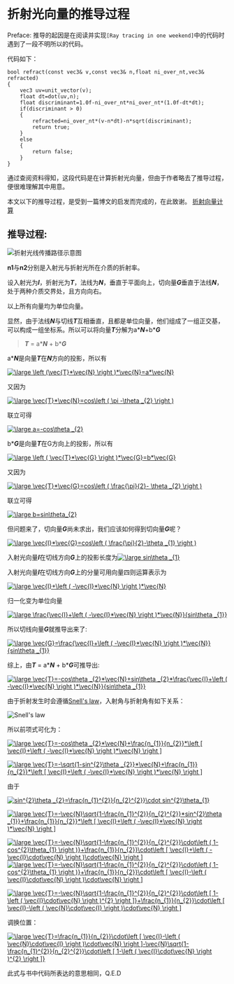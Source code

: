 # 折射光向量的推导过程
Preface: 推导的起因是在阅读并实现`[Ray tracing in one weekend]`中的代码时遇到了一段不明所以的代码。

代码如下：
```
bool refract(const vec3& v,const vec3& n,float ni_over_nt,vec3& refracted)
{
    vec3 uv=unit_vector(v);
    float dt=dot(uv,n);
    float discriminant=1.0f-ni_over_nt*ni_over_nt*(1.0f-dt*dt);
    if(discriminant > 0)
    {
        refracted=ni_over_nt*(v-n*dt)-n*sqrt(discriminant);
        return true;
    }
    else
    {
        return false;
    }
}
```
通过查阅资料得知，这段代码是在计算折射光向量，但由于作者略去了推导过程，便很难理解其中用意。

本文以下的推导过程，是受到一篇博文的启发而完成的，在此致谢。
[折射向量计算](https://www.cnblogs.com/theWhisper/p/10269574.html)

## 推导过程:

![折射光线传播路径示意图](http://ezphysics.nchu.edu.tw/physiweb/down/html/dispersion.files/image008.jpg)

**n1**与**n2**分别是入射光与折射光所在介质的折射率。

设入射光为***I***，折射光为***T***，法线为***N***，垂直于平面向上，切向量***G***垂直于法线***N***，处于两种介质交界处，且方向向右。

以上所有向量均为单位向量。

显然，由于法线***N***与切线***T***互相垂直，且都是单位向量，他们组成了一组正交基，可以构成一组坐标系。所以可以将向量***T***分解为a\****N***+b\****G***

>***T*** = a\****N*** + b\****G***

a\****N***是向量***T***在***N***方向的投影，所以有

<a href="https://www.codecogs.com/eqnedit.php?latex=\dpi{120}&space;\large&space;\left&space;(\vec{T}*\vec{N}&space;\right&space;)*\vec{N}=a*\vec{N}" target="_blank"><img src="https://latex.codecogs.com/gif.latex?\dpi{120}&space;\large&space;\left&space;(\vec{T}*\vec{N}&space;\right&space;)*\vec{N}=a*\vec{N}" title="\large \left (\vec{T}*\vec{N} \right )*\vec{N}=a*\vec{N}" /></a>

又因为

<a href="https://www.codecogs.com/eqnedit.php?latex=\dpi{120}&space;\large&space;\vec{T}*\vec{N}=cos\left&space;(&space;\pi&space;-\theta&space;_{2}&space;\right&space;)" target="_blank"><img src="https://latex.codecogs.com/gif.latex?\dpi{120}&space;\large&space;\vec{T}*\vec{N}=cos\left&space;(&space;\pi&space;-\theta&space;_{2}&space;\right&space;)" title="\large \vec{T}*\vec{N}=cos\left ( \pi -\theta _{2} \right )" /></a>

联立可得

<a href="https://www.codecogs.com/eqnedit.php?latex=\dpi{120}&space;\large&space;a=-cos\theta&space;_{2}" target="_blank"><img src="https://latex.codecogs.com/gif.latex?\dpi{120}&space;\large&space;a=-cos\theta&space;_{2}" title="\large a=-cos\theta _{2}" /></a>

b\****G***是向量***T***在G方向上的投影，所以有

<a href="https://www.codecogs.com/eqnedit.php?latex=\dpi{120}&space;\large&space;\left&space;(&space;\vec{T}*\vec{G}&space;\right&space;)*\vec{G}=b*\vec{G}" target="_blank"><img src="https://latex.codecogs.com/gif.latex?\dpi{120}&space;\large&space;\left&space;(&space;\vec{T}*\vec{G}&space;\right&space;)*\vec{G}=b*\vec{G}" title="\large \left ( \vec{T}*\vec{G} \right )*\vec{G}=b*\vec{G}" /></a>

又因为

<a href="https://www.codecogs.com/eqnedit.php?latex=\dpi{120}&space;\large&space;\vec{T}*\vec{G}=cos\left&space;(&space;\frac{\pi}{2}-&space;\theta&space;_{2}&space;\right&space;)" target="_blank"><img src="https://latex.codecogs.com/gif.latex?\dpi{120}&space;\large&space;\vec{T}*\vec{G}=cos\left&space;(&space;\frac{\pi}{2}-&space;\theta&space;_{2}&space;\right&space;)" title="\large \vec{T}*\vec{G}=cos\left ( \frac{\pi}{2}- \theta _{2} \right )" /></a>

联立可得

<a href="https://www.codecogs.com/eqnedit.php?latex=\dpi{120}&space;\large&space;b=sin\theta_{2}" target="_blank"><img src="https://latex.codecogs.com/gif.latex?\dpi{120}&space;\large&space;b=sin\theta_{2}" title="\large b=sin\theta_{2}" /></a>

但问题来了，切向量***G***尚未求出，我们应该如何得到切向量***G***呢？

<a href="https://www.codecogs.com/eqnedit.php?latex=\dpi{120}&space;\large&space;\vec{I}*\vec{G}=cos\left&space;(&space;\frac{\pi}{2}-\theta&space;_{1}&space;\right&space;)" target="_blank"><img src="https://latex.codecogs.com/gif.latex?\dpi{120}&space;\large&space;\vec{I}*\vec{G}=cos\left&space;(&space;\frac{\pi}{2}-\theta&space;_{1}&space;\right&space;)" title="\large \vec{I}*\vec{G}=cos\left ( \frac{\pi}{2}-\theta _{1} \right )" /></a>

入射光向量***I***在切线方向***G***上的投影长度为<a href="https://www.codecogs.com/eqnedit.php?latex=\dpi{120}&space;\large&space;sin\theta&space;_{1}" target="_blank"><img src="https://latex.codecogs.com/gif.latex?\dpi{120}&space;\large&space;sin\theta&space;_{1}" title="\large sin\theta _{1}" /></a>

入射光向量***I***在切线方向***G***上的分量可用向量四则运算表示为

<a href="https://www.codecogs.com/eqnedit.php?latex=\dpi{120}&space;\large&space;\vec{I}&plus;\left&space;(&space;-\vec{I}*\vec{N}&space;\right&space;)*\vec{N}" target="_blank"><img src="https://latex.codecogs.com/gif.latex?\dpi{120}&space;\large&space;\vec{I}&plus;\left&space;(&space;-\vec{I}*\vec{N}&space;\right&space;)*\vec{N}" title="\large \vec{I}+\left ( -\vec{I}*\vec{N} \right )*\vec{N}" /></a>

归一化变为单位向量

<a href="https://www.codecogs.com/eqnedit.php?latex=\dpi{120}&space;\large&space;\frac{\vec{I}&plus;\left&space;(&space;-\vec{I}*\vec{N}&space;\right&space;)*\vec{N}}{sin\theta&space;_{1}}" target="_blank"><img src="https://latex.codecogs.com/gif.latex?\dpi{120}&space;\large&space;\frac{\vec{I}&plus;\left&space;(&space;-\vec{I}*\vec{N}&space;\right&space;)*\vec{N}}{sin\theta&space;_{1}}" title="\large \frac{\vec{I}+\left ( -\vec{I}*\vec{N} \right )*\vec{N}}{sin\theta _{1}}" /></a>

所以切线向量***G***就推导出来了:

<a href="https://www.codecogs.com/eqnedit.php?latex=\dpi{120}&space;\large&space;\vec{G}=\frac{\vec{I}&plus;\left&space;(&space;-\vec{I}*\vec{N}&space;\right&space;)*\vec{N}}{sin\theta&space;_{1}}" target="_blank"><img src="https://latex.codecogs.com/gif.latex?\dpi{120}&space;\large&space;\vec{G}=\frac{\vec{I}&plus;\left&space;(&space;-\vec{I}*\vec{N}&space;\right&space;)*\vec{N}}{sin\theta&space;_{1}}" title="\large \vec{G}=\frac{\vec{I}+\left ( -\vec{I}*\vec{N} \right )*\vec{N}}{sin\theta _{1}}" /></a>

综上，由***T*** = a\****N*** + b\****G***可推导出:

<a href="https://www.codecogs.com/eqnedit.php?latex=\dpi{120}&space;\large&space;\vec{T}=-cos\theta&space;_{2}*\vec{N}&plus;sin\theta&space;_{2}*\frac{\vec{I}&plus;\left&space;(&space;-\vec{I}*\vec{N}&space;\right&space;)*\vec{N}}{sin\theta&space;_{1}}" target="_blank"><img src="https://latex.codecogs.com/gif.latex?\dpi{120}&space;\large&space;\vec{T}=-cos\theta&space;_{2}*\vec{N}&plus;sin\theta&space;_{2}*\frac{\vec{I}&plus;\left&space;(&space;-\vec{I}*\vec{N}&space;\right&space;)*\vec{N}}{sin\theta&space;_{1}}" title="\large \vec{T}=-cos\theta _{2}*\vec{N}+sin\theta _{2}*\frac{\vec{I}+\left ( -\vec{I}*\vec{N} \right )*\vec{N}}{sin\theta _{1}}" /></a>

由于折射发生时会遵循[Snell's law](https://en.wikipedia.org/wiki/Snell%27s_law)，入射角与折射角有如下关系：

![Snell's law](https://wikimedia.org/api/rest_v1/media/math/render/svg/b5a73124df21668801a4d20054bb1b13f6709752)

所以前项式可化为：

<a href="https://www.codecogs.com/eqnedit.php?latex=\dpi{120}&space;\large&space;\vec{T}=-cos\theta&space;_{2}*\vec{N}&plus;\frac{n_{1}}{n_{2}}*\left&space;[&space;\vec{I}&plus;\left&space;(&space;-\vec{I}*\vec{N}&space;\right&space;)*\vec{N}&space;\right&space;]" target="_blank"><img src="https://latex.codecogs.com/gif.latex?\dpi{120}&space;\large&space;\vec{T}=-cos\theta&space;_{2}*\vec{N}&plus;\frac{n_{1}}{n_{2}}*\left&space;[&space;\vec{I}&plus;\left&space;(&space;-\vec{I}*\vec{N}&space;\right&space;)*\vec{N}&space;\right&space;]" title="\large \vec{T}=-cos\theta _{2}*\vec{N}+\frac{n_{1}}{n_{2}}*\left [ \vec{I}+\left ( -\vec{I}*\vec{N} \right )*\vec{N} \right ]" /></a>


<a href="https://www.codecogs.com/eqnedit.php?latex=\dpi{120}&space;\large&space;\vec{T}=-\sqrt{1-sin^{2}\theta&space;_{2}}*\vec{N}&plus;\frac{n_{1}}{n_{2}}*\left&space;[&space;\vec{I}&plus;\left&space;(&space;-\vec{I}*\vec{N}&space;\right&space;)*\vec{N}&space;\right&space;]" target="_blank"><img src="https://latex.codecogs.com/gif.latex?\dpi{120}&space;\large&space;\vec{T}=-\sqrt{1-sin^{2}\theta&space;_{2}}*\vec{N}&plus;\frac{n_{1}}{n_{2}}*\left&space;[&space;\vec{I}&plus;\left&space;(&space;-\vec{I}*\vec{N}&space;\right&space;)*\vec{N}&space;\right&space;]" title="\large \vec{T}=-\sqrt{1-sin^{2}\theta _{2}}*\vec{N}+\frac{n_{1}}{n_{2}}*\left [ \vec{I}+\left ( -\vec{I}*\vec{N} \right )*\vec{N} \right ]" /></a>

由于

<a href="https://www.codecogs.com/eqnedit.php?latex=sin^{2}\theta&space;_{2}=\frac{n_{1}^{2}}{n_{2}^{2}}\cdot&space;sin^{2}\theta_{1}" target="_blank"><img src="https://latex.codecogs.com/gif.latex?sin^{2}\theta&space;_{2}=\frac{n_{1}^{2}}{n_{2}^{2}}\cdot&space;sin^{2}\theta_{1}" title="sin^{2}\theta _{2}=\frac{n_{1}^{2}}{n_{2}^{2}}\cdot sin^{2}\theta_{1}" /></a>

<a href="https://www.codecogs.com/eqnedit.php?latex=\dpi{120}&space;\large&space;\vec{T}=-\vec{N}\sqrt{1-\frac{n_{1}^{2}}{n_{2}^{2}}*sin^{2}\theta&space;_{1}}&plus;\frac{n_{1}}{n_{2}}*\left&space;[&space;\vec{I}&plus;\left&space;(&space;-\vec{I}*\vec{N}&space;\right&space;)*\vec{N}&space;\right&space;]" target="_blank"><img src="https://latex.codecogs.com/gif.latex?\dpi{120}&space;\large&space;\vec{T}=-\vec{N}\sqrt{1-\frac{n_{1}^{2}}{n_{2}^{2}}*sin^{2}\theta&space;_{1}}&plus;\frac{n_{1}}{n_{2}}*\left&space;[&space;\vec{I}&plus;\left&space;(&space;-\vec{I}*\vec{N}&space;\right&space;)*\vec{N}&space;\right&space;]" title="\large \vec{T}=-\vec{N}\sqrt{1-\frac{n_{1}^{2}}{n_{2}^{2}}*sin^{2}\theta _{1}}+\frac{n_{1}}{n_{2}}*\left [ \vec{I}+\left ( -\vec{I}*\vec{N} \right )*\vec{N} \right ]" /></a>

<a href="https://www.codecogs.com/eqnedit.php?latex=\dpi{120}&space;\large&space;\vec{T}=-\vec{N}\sqrt{1-\frac{n_{1}^{2}}{n_{2}^{2}}\cdot\left&space;(&space;1-cos^{2}\theta_{1}&space;\right&space;)}&plus;\frac{n_{1}}{n_{2}}\cdot\left&space;[&space;\vec{I}&plus;\left&space;(&space;-\vec{I}\cdot\vec{N}&space;\right&space;)\cdot\vec{N}&space;\right&space;]" target="_blank"><img src="https://latex.codecogs.com/gif.latex?\dpi{120}&space;\large&space;\vec{T}=-\vec{N}\sqrt{1-\frac{n_{1}^{2}}{n_{2}^{2}}\cdot\left&space;(&space;1-cos^{2}\theta_{1}&space;\right&space;)}&plus;\frac{n_{1}}{n_{2}}\cdot\left&space;[&space;\vec{I}&plus;\left&space;(&space;-\vec{I}\cdot\vec{N}&space;\right&space;)\cdot\vec{N}&space;\right&space;]" title="\large \vec{T}=-\vec{N}\sqrt{1-\frac{n_{1}^{2}}{n_{2}^{2}}\cdot\left ( 1-cos^{2}\theta_{1} \right )}+\frac{n_{1}}{n_{2}}\cdot\left [ \vec{I}+\left ( -\vec{I}\cdot\vec{N} \right )\cdot\vec{N} \right ]" /></a>
<a href="https://www.codecogs.com/eqnedit.php?latex=\dpi{120}&space;\large&space;\vec{T}=-\vec{N}\sqrt{1-\frac{n_{1}^{2}}{n_{2}^{2}}\cdot\left&space;(&space;1-cos^{2}\theta_{1}&space;\right&space;)}&plus;\frac{n_{1}}{n_{2}}\cdot\left&space;[&space;\vec{I}-\left&space;(&space;\vec{I}\cdot\vec{N}&space;\right&space;)\cdot\vec{N}&space;\right&space;]" target="_blank"><img src="https://latex.codecogs.com/gif.latex?\dpi{120}&space;\large&space;\vec{T}=-\vec{N}\sqrt{1-\frac{n_{1}^{2}}{n_{2}^{2}}\cdot\left&space;(&space;1-cos^{2}\theta_{1}&space;\right&space;)}&plus;\frac{n_{1}}{n_{2}}\cdot\left&space;[&space;\vec{I}-\left&space;(&space;\vec{I}\cdot\vec{N}&space;\right&space;)\cdot\vec{N}&space;\right&space;]" title="\large \vec{T}=-\vec{N}\sqrt{1-\frac{n_{1}^{2}}{n_{2}^{2}}\cdot\left ( 1-cos^{2}\theta_{1} \right )}+\frac{n_{1}}{n_{2}}\cdot\left [ \vec{I}-\left ( \vec{I}\cdot\vec{N} \right )\cdot\vec{N} \right ]" /></a>

<a href="https://www.codecogs.com/eqnedit.php?latex=\dpi{120}&space;\large&space;\vec{T}=-\vec{N}\sqrt{1-\frac{n_{1}^{2}}{n_{2}^{2}}\cdot\left&space;[&space;1-\left&space;(&space;\vec{I}\cdot\vec{N}&space;\right&space;)^{2}&space;\right&space;]}&plus;\frac{n_{1}}{n_{2}}\cdot\left&space;[&space;\vec{I}-\left&space;(&space;\vec{N}\cdot\vec{I}&space;\right&space;)\cdot\vec{N}&space;\right&space;]" target="_blank"><img src="https://latex.codecogs.com/gif.latex?\dpi{120}&space;\large&space;\vec{T}=-\vec{N}\sqrt{1-\frac{n_{1}^{2}}{n_{2}^{2}}\cdot\left&space;[&space;1-\left&space;(&space;\vec{I}\cdot\vec{N}&space;\right&space;)^{2}&space;\right&space;]}&plus;\frac{n_{1}}{n_{2}}\cdot\left&space;[&space;\vec{I}-\left&space;(&space;\vec{N}\cdot\vec{I}&space;\right&space;)\cdot\vec{N}&space;\right&space;]" title="\large \vec{T}=-\vec{N}\sqrt{1-\frac{n_{1}^{2}}{n_{2}^{2}}\cdot\left [ 1-\left ( \vec{I}\cdot\vec{N} \right )^{2} \right ]}+\frac{n_{1}}{n_{2}}\cdot\left [ \vec{I}-\left ( \vec{N}\cdot\vec{I} \right )\cdot\vec{N} \right ]" /></a>

调换位置：

<a href="https://www.codecogs.com/eqnedit.php?latex=\dpi{120}&space;\large&space;\vec{T}=\frac{n_{1}}{n_{2}}\cdot\left&space;[&space;\vec{I}-\left&space;(&space;\vec{N}\cdot\vec{I}&space;\right&space;)\cdot\vec{N}&space;\right&space;]-\vec{N}\sqrt{1-\frac{n_{1}^{2}}{n_{2}^{2}}\cdot\left&space;[&space;1-\left&space;(&space;\vec{I}\cdot\vec{N}&space;\right&space;)^{2}&space;\right&space;]}" target="_blank"><img src="https://latex.codecogs.com/gif.latex?\dpi{120}&space;\large&space;\vec{T}=\frac{n_{1}}{n_{2}}\cdot\left&space;[&space;\vec{I}-\left&space;(&space;\vec{N}\cdot\vec{I}&space;\right&space;)\cdot\vec{N}&space;\right&space;]-\vec{N}\sqrt{1-\frac{n_{1}^{2}}{n_{2}^{2}}\cdot\left&space;[&space;1-\left&space;(&space;\vec{I}\cdot\vec{N}&space;\right&space;)^{2}&space;\right&space;]}" title="\large \vec{T}=\frac{n_{1}}{n_{2}}\cdot\left [ \vec{I}-\left ( \vec{N}\cdot\vec{I} \right )\cdot\vec{N} \right ]-\vec{N}\sqrt{1-\frac{n_{1}^{2}}{n_{2}^{2}}\cdot\left [ 1-\left ( \vec{I}\cdot\vec{N} \right )^{2} \right ]}" /></a>

此式与书中代码所表达的意思相同，Q.E.D
